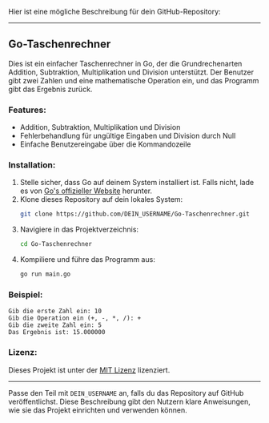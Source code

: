 Hier ist eine mögliche Beschreibung für dein GitHub-Repository:

---

## Go-Taschenrechner

Dies ist ein einfacher Taschenrechner in Go, der die Grundrechenarten Addition, Subtraktion, Multiplikation und Division unterstützt. Der Benutzer gibt zwei Zahlen und eine mathematische Operation ein, und das Programm gibt das Ergebnis zurück.

### Features:
- Addition, Subtraktion, Multiplikation und Division
- Fehlerbehandlung für ungültige Eingaben und Division durch Null
- Einfache Benutzereingabe über die Kommandozeile

### Installation:
1. Stelle sicher, dass Go auf deinem System installiert ist. Falls nicht, lade es von [Go's offizieller Website](https://golang.org/dl/) herunter.
2. Klone dieses Repository auf dein lokales System:
   ```bash
   git clone https://github.com/DEIN_USERNAME/Go-Taschenrechner.git
   ```
3. Navigiere in das Projektverzeichnis:
   ```bash
   cd Go-Taschenrechner
   ```
4. Kompiliere und führe das Programm aus:
   ```bash
   go run main.go
   ```

### Beispiel:

```
Gib die erste Zahl ein: 10
Gib die Operation ein (+, -, *, /): +
Gib die zweite Zahl ein: 5
Das Ergebnis ist: 15.000000
```

### Lizenz:
Dieses Projekt ist unter der [MIT Lizenz](LICENSE) lizenziert.

---

Passe den Teil mit `DEIN_USERNAME` an, falls du das Repository auf GitHub veröffentlichst. Diese Beschreibung gibt den Nutzern klare Anweisungen, wie sie das Projekt einrichten und verwenden können.
